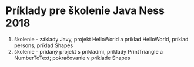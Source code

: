 # Príklady pre školenie Java Ness 2018

   1.   školenie - základy Javy, projekt HelloWorld a príklad HelloWorld, príklad persons, príklad Shapes
   2.   školenie - pridaný projekt s príkladmi, príklady PrintTriangle a NumberToText; pokračovanie v príklade Shapes
